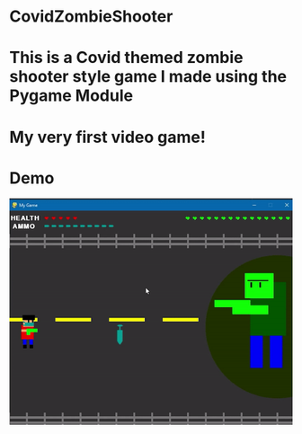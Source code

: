 # CovidZombieShooter
# This is a Covid themed zombie shooter style game I made using the Pygame Module
# My very first video game!

# Demo
[![Demo CountPages alpha](CovidZombieShooterGameplay.gif)]()
